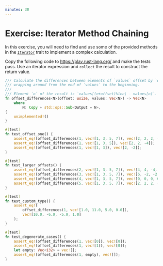 ```yaml
---
minutes: 30
---
```


# Exercise: Iterator Method Chaining

In this exercise, you will need to find and use some of the provided methods in
the [`Iterator`][1] trait to implement a complex calculation.

Copy the following code to <https://play.rust-lang.org/> and make the tests
pass. Use an iterator expression and `collect` the result to construct the
return value.

```rust
/// Calculate the differences between elements of `values` offset by `offset`,
/// wrapping around from the end of `values` to the beginning.
///
/// Element `n` of the result is `values[(n+offset)%len] - values[n]`.
fn offset_differences<N>(offset: usize, values: Vec<N>) -> Vec<N>
    where
        N: Copy + std::ops::Sub<Output = N>,
{
    unimplemented!()
}

#[test]
fn test_offset_one() {
    assert_eq!(offset_differences(1, vec![1, 3, 5, 7]), vec![2, 2, 2, -6]);
    assert_eq!(offset_differences(1, vec![1, 3, 5]), vec![2, 2, -4]);
    assert_eq!(offset_differences(1, vec![1, 3]), vec![2, -2]);
}

#[test]
fn test_larger_offsets() {
    assert_eq!(offset_differences(2, vec![1, 3, 5, 7]), vec![4, 4, -4, -4]);
    assert_eq!(offset_differences(3, vec![1, 3, 5, 7]), vec![6, -2, -2, -2]);
    assert_eq!(offset_differences(4, vec![1, 3, 5, 7]), vec![0, 0, 0, 0]);
    assert_eq!(offset_differences(5, vec![1, 3, 5, 7]), vec![2, 2, 2, -6]);
}

#[test]
fn test_custom_type() {
    assert_eq!(
        offset_differences(1, vec![1.0, 11.0, 5.0, 0.0]),
        vec![10.0, -6.0, -5.0, 1.0]
    );
}

#[test]
fn test_degenerate_cases() {
    assert_eq!(offset_differences(1, vec![0]), vec![0]);
    assert_eq!(offset_differences(1, vec![1]), vec![0]);
    let empty: Vec<i32> = vec![];
    assert_eq!(offset_differences(1, empty), vec![]);
}

```

[1]: https://doc.rust-lang.org/std/iter/trait.Iterator.html
